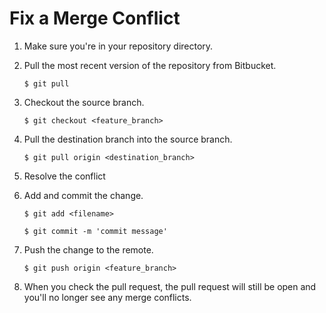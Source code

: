 # Fix a Merge Conflict
1. Make sure you're in your repository directory.
2. Pull the most recent version of the repository from Bitbucket.

	`$ git pull`

3. Checkout the source branch.	

	`$ git checkout <feature_branch>`
	
4. Pull the destination branch into the source branch.

	`$ git pull origin <destination_branch>`

5. Resolve the conflict
6. Add and commit the change.
	
	`$ git add <filename>` 
	
	`$ git commit -m 'commit message'`

7. Push the change to the remote.
	
	`$ git push origin <feature_branch>`

8. When you check the pull request, the pull request will still be open and you'll no longer see any merge conflicts.